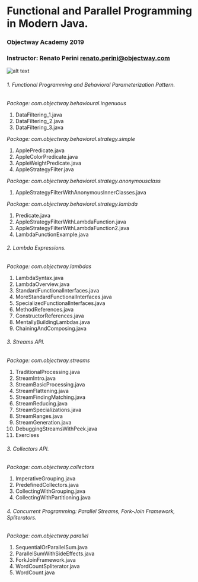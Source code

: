 # Functional and Parallel Programming in Modern Java.
### Objectway Academy 2019
### Instructor: Renato Perini <renato.perini@objectway.com>

![alt text](https://prnewswire2-a.akamaihd.net/p/1893751/sp/189375100/thumbnail/entry_id/1_ioe1w7u8/def_height/1414/def_width/2700/version/100011/type/2/q/100)

###### 1. Functional Programming and Behavioral Parameterization Pattern.
*Package: com.objectway.behavioural.ingenuous*
1. DataFiltering_1.java
2. DataFiltering_2.java
3. DataFiltering_3.java

*Package: com.objectway.behavioral.strategy.simple*
1. ApplePredicate.java
2. AppleColorPredicate.java
3. AppleWeightPredicate.java
4. AppleStrategyFilter.java

*Package: com.objectway.behavioral.strategy.anonymousclass*
1. AppleStrategyFilterWithAnonymousInnerClasses.java

*Package: com.objectway.behavioral.strategy.lambda*
1. Predicate.java
2. AppleStrategyFilterWithLambdaFunction.java
3. AppleStrategyFilterWithLambdaFunction2.java
4. LambdaFunctionExample.java

###### 2. Lambda Expressions.
*Package: com.objectway.lambdas*
1. LambdaSyntax.java
2. LambdaOverview.java
3. StandardFunctionalInterfaces.java
4. MoreStandardFunctionalInterfaces.java
5. SpecializedFunctionalInterfaces.java
6. MethodReferences.java
7. ConstructorReferences.java
8. MentallyBuildingLambdas.java
9. ChainingAndComposing.java

###### 3. Streams API.
*Package: com.objectway.streams*
1. TraditionalProcessing.java
2. StreamIntro.java
3. StreamBasicProcessing.java
4. StreamFlattening.java
5. StreamFindingMatching.java
6. StreamReducing.java
7. StreamSpecializations.java
8. StreamRanges.java
9. StreamGeneration.java
10. DebuggingStreamsWithPeek.java
11. Exercises

###### 3. Collectors API.
*Package: com.objectway.collectors*
1. ImperativeGrouping.java
2. PredefinedCollectors.java
3. CollectingWithGrouping.java
4. CollectingWithPartitioning.java

###### 4. Concurrent Programming: Parallel Streams, Fork-Join Framework, Spliterators.
*Package: com.objectway.parallel*
1. SequentialOrParallelSum.java
2. ParallelSumWithSideEffects.java
3. ForkJoinFramework.java
4. WordCountSpliterator.java
5. WordCount.java

